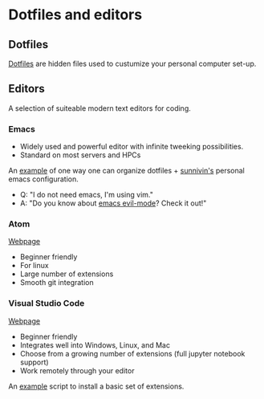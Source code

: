 # Dotfiles and editors 

## Dotfiles 
[Dotfiles](https://medium.com/@webprolific/getting-started-with-dotfiles-43c3602fd789) are hidden files used to custumize your personal computer set-up. 

## Editors
A selection of suiteable modern text editors for coding.

### Emacs 
- Widely used and powerful editor with infinite tweeking possibilities.
- Standard on most servers and HPCs

An [example](https://github.com/sunnivin/dotfiles) of one way one can organize dotfiles + [sunnivin's](https://github.com/sunnivin/dotfiles) personal emacs configuration.
  - Q: "I do not need emacs, I'm using vim." 
  - A: "Do you know about [emacs evil-mode](https://www.emacswiki.org/emacs/Evil)? Check it out!"

### Atom
[Webpage](https://atom.io/)
- Beginner friendly
- For linux
- Large number of extensions
- Smooth git integration

### Visual Studio Code
[Webpage](https://code.visualstudio.com/) 
- Beginner friendly
- Integrates well into Windows, Linux, and Mac
- Choose from a growing number of extensions (full jupyter notebook support)
- Work remotely through your editor

An [example](https://github.com/ziu1986/bash_scripts/tree/master/vs_code) script to install a basic set of extensions. 
